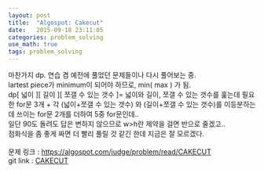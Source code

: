 ```yaml
---
layout: post
title:  "Algospot: Cakecut"
date:   2015-09-18 23:11:05 
categories: problem_solving
use_math: true
tags: problem_solving
---
```


마찬가지 dp. 연습 겸 예전에 풀었던 문제들이나 다시 풀어보는 중.<br/>
lartest piece가 minimum이 되어야 하므로, min( max ) 가 됨.<br/>
dp[ 넓이 ][ 길이 ][ 쪼갤 수 있는 갯수 ]= 넓이와 길이, 쪼갤 수 있는 갯수를 훑는데 필요한 for문 3개 + 각 (넓이+쪼갤 수 있는 갯수) 와 (길이+쪼갤 수 있는 갯수)를 이등분하는데 쓰이는 for문 2개를 더하여 5중 for문인데..<br/>
일단 90도 돌려도 답은 변하지 않으므로 w>h란 제약을 걸면 반으로 줄겠고..<br/>
점화식을 좀 좋게 짜면 더 빨리 풀릴 것 같긴 한데 지금은 잘 모르겠다.<br/>
<br/>
문제 링크 : https://algospot.com/judge/problem/read/CAKECUT<br/>
git link : [CAKECUT][ccut]<br/>
<br/>


[ccut]: https://github.com/nailbrainz/Algospot/blob/master/CAKECUT/source.cpp